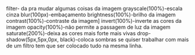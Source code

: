 filter- da pra mudar algumas coisas da imagem
grayscale(100%)-escala cinza
blur(100px)-embaçamento
brightness(100%)-brilho da imagem
contrast(100%)-contraste da imagem]
invert(100%)-inverte as cores da imagem
opacity(100%)-não permite a passagem de luz da imagem
saturate(200%)-deixa as cores mais forte mais vivas
drop-shadow(5px,5px,0px, black)-coloca sombras
se quiser trabalhar com mais de um filtro tem que ser colocado tudo na mesma linha.